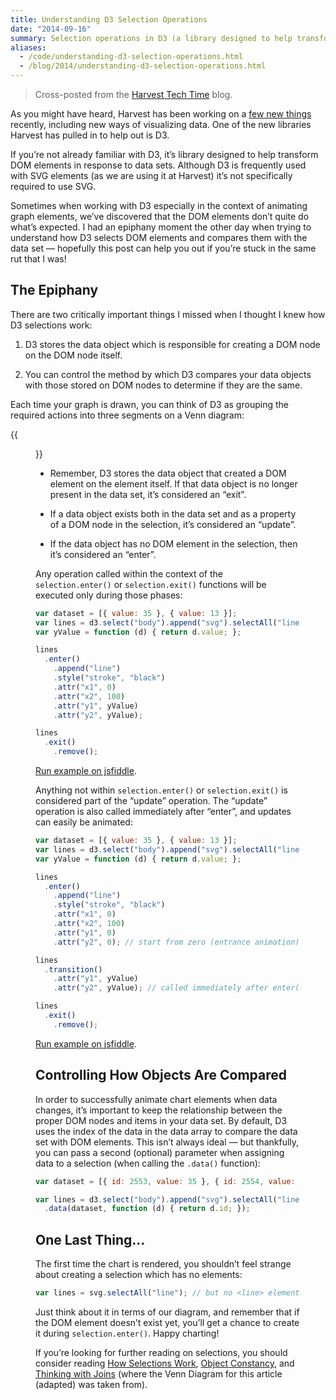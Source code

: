 ```yaml
---
title: Understanding D3 Selection Operations
date: "2014-09-16"
summary: Selection operations in D3 (a library designed to help transform DOM elements in response to data sets) can be a bit tricky without understanding how D3 keeps track of your data.
aliases:
  - /code/understanding-d3-selection-operations.html
  - /blog/2014/understanding-d3-selection-operations.html
---
```


> Cross-posted from the [Harvest Tech Time](http://techtime.getharvest.com/blog/understanding-d3-selection-operations) blog.

As you might have heard, Harvest has been working on a [few new things](https://www.getharvest.com/blog/2014/03/introducing-harvest-projects/) recently, including new ways of visualizing data. One of the new libraries Harvest has pulled in to help out is D3.

If you’re not already familiar with D3, it’s library designed to help transform DOM elements in response to data sets. Although D3 is frequently used with SVG elements (as we are using it at Harvest) it’s not specifically required to use SVG.

Sometimes when working with D3 especially in the context of animating graph elements, we’ve discovered that the DOM elements don’t quite do what’s expected. I had an epiphany moment the other day when trying to understand how D3 selects DOM elements and compares them with the data set — hopefully this post can help you out if you’re stuck in the same rut that I was!

## The Epiphany

There are two critically important things I missed when I thought I knew how D3 selections work:

1. D3 stores the data object which is responsible for creating a DOM node on the DOM node itself.

2. You can control the method by which D3 compares your data objects with those stored on DOM nodes to determine if they are the same.

Each time your graph is drawn, you can think of D3 as grouping the required actions into three segments on a Venn diagram:

{{<figure src="d3-selections.png" width="1376" height="926" alt="Venn diagram showing two intersecting sets, the first being DOM Elements and the second being Data Set. The intersection is labeled Update, DOM Elements alone is labeled Exit, and Data Set alone is labeled Enter." caption="From _Thinking with Joins_." attr="Mike Bostock" attrlink="https://bost.ocks.org/mike/join/">}}

- Remember, D3 stores the data object that created a DOM element on the element itself. If that data object is no longer present in the data set, it’s considered an “exit”.

- If a data object exists both in the data set and as a property of a DOM node in the selection, it’s considered an “update”.

- If the data object has no DOM element in the selection, then it’s considered an “enter”.

Any operation called within the context of the `selection.enter()` or `selection.exit()` functions will be executed only during those phases:

```javascript
var dataset = [{ value: 35 }, { value: 13 }];
var lines = d3.select("body").append("svg").selectAll("line").data(dataset);
var yValue = function (d) { return d.value; };

lines
  .enter()
    .append("line")
    .style("stroke", "black")
    .attr("x1", 0)
    .attr("x2", 100)
    .attr("y1", yValue)
    .attr("y2", yValue);

lines
  .exit()
    .remove();
```
[Run example on jsfiddle](http://jsfiddle.net/bdv0u9nt/).

Anything not within `selection.enter()` or `selection.exit()` is considered part of the “update” operation. The “update” operation is also called immediately after “enter”, and updates can easily be animated:

```javascript
var dataset = [{ value: 35 }, { value: 13 }];
var lines = d3.select("body").append("svg").selectAll("line").data(dataset);
var yValue = function (d) { return d.value; };

lines
  .enter()
    .append("line")
    .style("stroke", "black")
    .attr("x1", 0)
    .attr("x2", 100)
    .attr("y1", 0)
    .attr("y2", 0); // start from zero (entrance animation)

lines
  .transition()
    .attr("y1", yValue)
    .attr("y2", yValue); // called immediately after enter(), and when value changes

lines
  .exit()
    .remove();
```
[Run example on jsfiddle](http://jsfiddle.net/hmkgbgzj/).

## Controlling How Objects Are Compared

In order to successfully animate chart elements when data changes, it’s important to keep the relationship between the proper DOM nodes and items in your data set. By default, D3 uses the index of the data in the data array to compare the data set with DOM elements. This isn’t always ideal — but thankfully, you can pass a second (optional) parameter when assigning data to a selection (when calling the `.data()` function):

```javascript
var dataset = [{ id: 2553, value: 35 }, { id: 2554, value: 13 }];

var lines = d3.select("body").append("svg").selectAll("line")
  .data(dataset, function (d) { return d.id; });
```

## One Last Thing…

The first time the chart is rendered, you shouldn’t feel strange about creating a selection which has no elements:

```javascript
var lines = svg.selectAll("line"); // but no <line> elements exist yet!
```

Just think about it in terms of our diagram, and remember that if the DOM element doesn’t exist yet, you’ll get a chance to create it during `selection.enter()`. Happy charting!

If you’re looking for further reading on selections, you should consider reading [How Selections Work](http://bost.ocks.org/mike/selection/), [Object Constancy](http://bost.ocks.org/mike/constancy/), and [Thinking with Joins](http://bost.ocks.org/mike/join/) (where the Venn Diagram for this article (adapted) was taken from).

